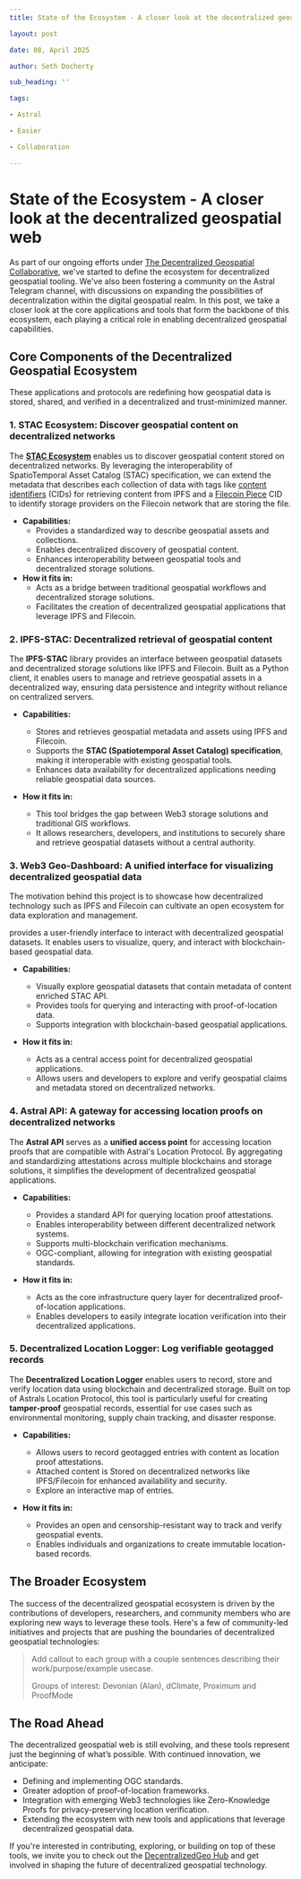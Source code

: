 ```yaml
---
title: State of the Ecosystem - A closer look at the decentralized geospatial web

layout: post

date: 08, April 2025

author: Seth Docherty

sub_heading: ''

tags:

- Astral

- Easier

- Collaboration

---
```


# State of the Ecosystem - A closer look at the decentralized geospatial web

As part of our ongoing efforts under [The Decentralized Geospatial Collaborative](https://decentralizedgeo.org/), we've started to define the ecosystem for decentralized geospatial tooling.  We've also been fostering a community on the Astral Telegram channel, with discussions on expanding the possibilities of decentralization within the digital geospatial realm. In this post, we take a closer look at the core applications and tools that form the backbone of this ecosystem, each playing a critical role in enabling decentralized geospatial capabilities.

## Core Components of the Decentralized Geospatial Ecosystem

These applications and protocols are redefining how geospatial data is stored, shared, and verified in a decentralized and trust-minimized manner.

### **1. STAC Ecosystem: Discover geospatial content on decentralized networks**

The **[STAC Ecosystem](https://stacspec.org/en)** enables us to discover geospatial content stored on decentralized networks. By leveraging the interoperability of SpatioTemporal Asset Catalog (STAC) specification, we can extend the metadata that describes each collection of data with tags like [content identifiers](https://docs.ipfs.tech/concepts/content-addressing/) (CIDs) for retrieving content from IPFS and a [Filecoin Piece](https://spec.filecoin.io/systems/filecoin_files/piece/) CID to identify storage providers on the Filecoin network that are storing the file.

- **Capabilities:**
  - Provides a standardized way to describe geospatial assets and collections.
  - Enables decentralized discovery of geospatial content.
  - Enhances interoperability between geospatial tools and decentralized storage solutions.
- **How it fits in:**
  - Acts as a bridge between traditional geospatial workflows and decentralized storage solutions.
  - Facilitates the creation of decentralized geospatial applications that leverage IPFS and Filecoin.

### **2. IPFS-STAC: Decentralized retrieval of geospatial content**

The **IPFS-STAC** library provides an interface between geospatial datasets and decentralized storage solutions like IPFS and Filecoin. Built as a Python client, it enables users to manage and retrieve geospatial assets in a decentralized way, ensuring data persistence and integrity without reliance on centralized servers.

- **Capabilities:**
  - Stores and retrieves geospatial metadata and assets using IPFS and Filecoin.
  - Supports the **STAC (Spatiotemporal Asset Catalog) specification**, making it interoperable with existing geospatial tools.
  - Enhances data availability for decentralized applications needing reliable geospatial data sources.

- **How it fits in:**
  - This tool bridges the gap between Web3 storage solutions and traditional GIS workflows.
  - It allows researchers, developers, and institutions to securely share and retrieve geospatial datasets without a central authority.

### **3. Web3 Geo-Dashboard: A unified interface for visualizing decentralized geospatial data**

The motivation behind this project is to showcase how decentralized technology such as IPFS and Filecoin can cultivate an open ecosystem for data exploration and management.

provides a user-friendly interface to interact with decentralized geospatial datasets. It enables users to visualize, query, and interact with blockchain-based geospatial data.

- **Capabilities:**
  - Visually explore geospatial datasets that contain metadata of content enriched STAC API.
  - Provides tools for querying and interacting with proof-of-location data.
  - Supports integration with blockchain-based geospatial applications.

- **How it fits in:**
  - Acts as a central access point for decentralized geospatial applications.
  - Allows users and developers to explore and verify geospatial claims and metadata stored on decentralized networks.

### **4. Astral API: A gateway for accessing location proofs on decentralized networks**

The **Astral API** serves as a **unified access point** for accessing location proofs that are compatible with Astral's Location Protocol. By aggregating and standardizing attestations across multiple blockchains and storage solutions, it simplifies the development of decentralized geospatial applications.

- **Capabilities:**
  - Provides a standard API for querying location proof attestations.
  - Enables interoperability between different decentralized network systems.
  - Supports multi-blockchain verification mechanisms.
  - OGC-compliant, allowing for integration with existing geospatial standards.

- **How it fits in:**
  - Acts as the core infrastructure query layer for decentralized proof-of-location applications.
  - Enables developers to easily integrate location verification into their decentralized applications.

### **5. Decentralized Location Logger: Log verifiable geotagged records**

The **Decentralized Location Logger** enables users to record, store and verify location data using blockchain and decentralized storage. Built on top of Astrals Location Protocol, this tool is particularly useful for creating **tamper-proof** geospatial records, essential for use cases such as environmental monitoring, supply chain tracking, and disaster response.

- **Capabilities:**
  - Allows users to record geotagged entries with content as location proof attestations.
  - Attached content is Stored on decentralized networks like IPFS/Filecoin for enhanced availability and security.
  - Explore an interactive map of entries.

- **How it fits in:**
  - Provides an open and censorship-resistant way to track and verify geospatial events.
  - Enables individuals and organizations to create immutable location-based records.

## The Broader Ecosystem

The success of the decentralized geospatial ecosystem is driven by the contributions of developers, researchers, and community members who are exploring new ways to leverage these tools. Here's a few of community-led initiatives and projects that are pushing the boundaries of decentralized geospatial technologies:

> Add callout to each group with a couple sentences describing their work/purpose/example usecase.
> 
> Groups of interest: Devonian (Alan), dClimate, Proximum and ProofMode

## The Road Ahead

The decentralized geospatial web is still evolving, and these tools represent just the beginning of what’s possible. With continued innovation, we anticipate:

- Defining and implementing OGC standards.
- Greater adoption of proof-of-location frameworks.
- Integration with emerging Web3 technologies like Zero-Knowledge Proofs for privacy-preserving location verification.
- Extending the ecosystem with new tools and applications that leverage decentralized geospatial data.

If you're interested in contributing, exploring, or building on top of these tools, we invite you to check out the [DecentralizedGeo Hub](https://decentralizedgeo.github.io/DecentralizedGeo-hub/) and get involved in shaping the future of decentralized geospatial technology.
